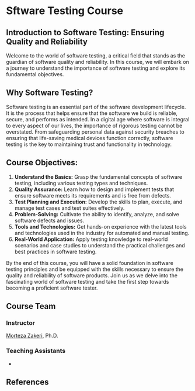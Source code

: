 # Sftware Testing Course

## Introduction to Software Testing: Ensuring Quality and Reliability

Welcome to the world of software testing, a critical field that stands as the guardian of software quality and reliability. In this course, we will embark on a journey to understand the importance of software testing and explore its fundamental objectives.

## Why Software Testing?

Software testing is an essential part of the software development lifecycle. It is the process that helps ensure that the software we build is reliable, secure, and performs as intended. In a digital age where software is integral to every aspect of our lives, the importance of rigorous testing cannot be overstated. From safeguarding personal data against security breaches to ensuring that life-saving medical devices function correctly, software testing is the key to maintaining trust and functionality in technology.

## Course Objectives:

1. **Understand the Basics:** Grasp the fundamental concepts of software testing, including various testing types and techniques.
2. **Quality Assurance:** Learn how to design and implement tests that ensure software meets its requirements and is free from defects.
3. **Test Planning and Execution:** Develop the skills to plan, execute, and manage test cases and test suites effectively.
4. **Problem-Solving:** Cultivate the ability to identify, analyze, and solve software defects and issues.
5. **Tools and Technologies:** Get hands-on experience with the latest tools and technologies used in the industry for automated and manual testing.
6. **Real-World Application:** Apply testing knowledge to real-world scenarios and case studies to understand the practical challenges and best practices in software testing.

By the end of this course, you will have a solid foundation in software testing principles and be equipped with the skills necessary to ensure the quality and reliability of software products. Join us as we delve into the fascinating world of software testing and take the first step towards becoming a proficient software tester.

## Course Team
### Instructor

[Morteza Zakeri](https://member.acm.org/~mzakeri-nasrabadi), Ph.D.

### Teaching Assistants

*  


## References

